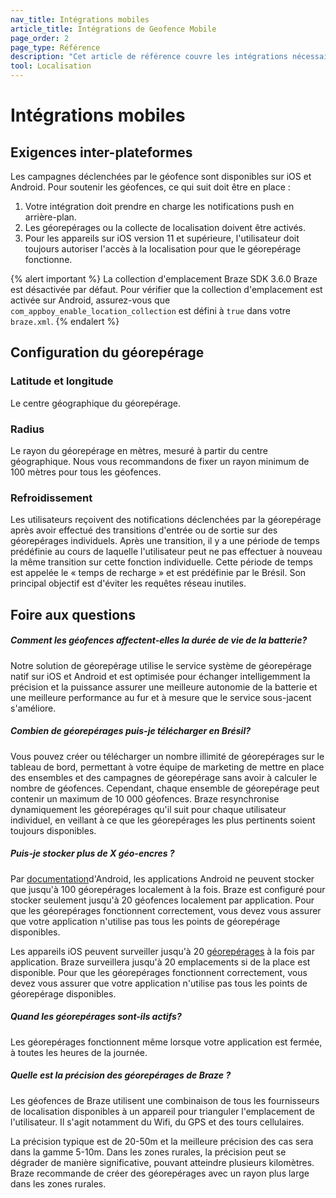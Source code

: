 ```yaml
---
nav_title: Intégrations mobiles
article_title: Intégrations de Geofence Mobile
page_order: 2
page_type: Référence
description: "Cet article de référence couvre les intégrations nécessaires à l'utilisation de Geofences."
tool: Localisation
---
```


# Intégrations mobiles

## Exigences inter-plateformes

Les campagnes déclenchées par le géofence sont disponibles sur iOS et Android. Pour soutenir les géofences, ce qui suit doit être en place :

1. Votre intégration doit prendre en charge les notifications push en arrière-plan.
2. Les géorepérages ou la collecte de localisation doivent être activés.
3. Pour les appareils sur iOS version 11 et supérieure, l'utilisateur doit toujours autoriser l'accès à la localisation pour que le géorepérage fonctionne.

{% alert important %}
La collection d'emplacement Braze SDK 3.6.0 Braze est désactivée par défaut. Pour vérifier que la collection d'emplacement est activée sur Android, assurez-vous que `com_appboy_enable_location_collection` est défini à `true` dans votre `braze.xml`.
{% endalert %}

## Configuration du géorepérage

### Latitude et longitude

Le centre géographique du géorepérage.

### Radius

Le rayon du géorepérage en mètres, mesuré à partir du centre géographique. Nous vous recommandons de fixer un rayon minimum de 100 mètres pour tous les géofences.

### Refroidissement

Les utilisateurs reçoivent des notifications déclenchées par la géorepérage après avoir effectué des transitions d'entrée ou de sortie sur des géorepérages individuels. Après une transition, il y a une période de temps prédéfinie au cours de laquelle l'utilisateur peut ne pas effectuer à nouveau la même transition sur cette fonction individuelle. Cette période de temps est appelée le « temps de recharge » et est prédéfinie par le Brésil. Son principal objectif est d'éviter les requêtes réseau inutiles.

## Foire aux questions

##### Comment les géofences affectent-elles la durée de vie de la batterie?

Notre solution de géorepérage utilise le service système de géorepérage natif sur iOS et Android et est optimisée pour échanger intelligemment la précision et la puissance assurer une meilleure autonomie de la batterie et une meilleure performance au fur et à mesure que le service sous-jacent s'améliore.

##### Combien de géorepérages puis-je télécharger en Brésil?

Vous pouvez créer ou télécharger un nombre illimité de géorepérages sur le tableau de bord, permettant à votre équipe de marketing de mettre en place des ensembles et des campagnes de géorepérage sans avoir à calculer le nombre de géofences. Cependant, chaque ensemble de géorepérage peut contenir un maximum de 10 000 géofences. Braze resynchronise dynamiquement les géorepérages qu'il suit pour chaque utilisateur individuel, en veillant à ce que les géorepérages les plus pertinents soient toujours disponibles.

##### Puis-je stocker plus de X géo-encres ?

Par [documentation][3]d'Android, les applications Android ne peuvent stocker que jusqu'à 100 géorepérages localement à la fois. Braze est configuré pour stocker seulement jusqu'à 20 géofences localement par application. Pour que les géorepérages fonctionnent correctement, vous devez vous assurer que votre application n'utilise pas tous les points de géorepérage disponibles.

Les appareils iOS peuvent surveiller jusqu'à 20 [géorepérages][4] à la fois par application. Braze surveillera jusqu'à 20 emplacements si de la place est disponible. Pour que les géorepérages fonctionnent correctement, vous devez vous assurer que votre application n'utilise pas tous les points de géorepérage disponibles.

##### Quand les géorepérages sont-ils actifs?

Les géorepérages fonctionnent même lorsque votre application est fermée, à toutes les heures de la journée.

##### Quelle est la précision des géorepérages de Braze ?

Les géofences de Braze utilisent une combinaison de tous les fournisseurs de localisation disponibles à un appareil pour trianguler l'emplacement de l'utilisateur. Il s'agit notamment du Wifi, du GPS et des tours cellulaires.

La précision typique est de 20-50m et la meilleure précision des cas sera dans la gamme 5-10m. Dans les zones rurales, la précision peut se dégrader de manière significative, pouvant atteindre plusieurs kilomètres. Braze recommande de créer des géorepérages avec un rayon plus large dans les zones rurales.

[3]: https://developers.google.com/android/reference/com/google/android/gms/location/package-summary
[4]: https://developer.apple.com/library/content/documentation/UserExperience/Conceptual/LocationAwarenessPG/RegionMonitoring/RegionMonitoring.html
